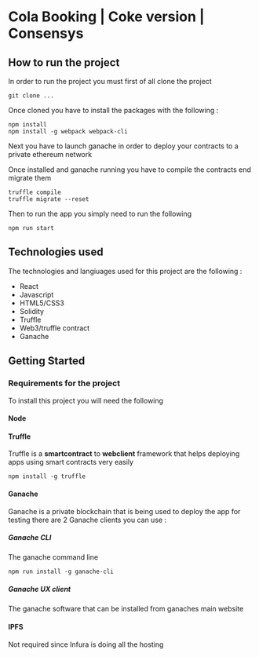 
# Cola Booking | Coke version | Consensys

## How to run the project

In order to run the project you must first of all clone the project

```
git clone ...
```

Once cloned you have to install the packages with the following :

```
npm install
npm install -g webpack webpack-cli
```

Next you have to launch ganache in order to deploy your contracts to a private ethereum network

Once installed and ganache running you have to compile the contracts end migrate them

```
truffle compile
truffle migrate --reset
```

Then to run the app you simply need to run the following 

```
npm run start
```


## Technologies used

The technologies and langiuages used for this project are the following :
*   React
*   Javascript
*   HTML5/CSS3
*   Solidity
*   Truffle
*   Web3/truffle contract
*   Ganache

## Getting Started

### Requirements for the project 

To install this project you will need the following

#### Node

#### Truffle

Truffle is a **smartcontract** to **webclient** framework that helps deploying apps using smart contracts very easily 

```
npm install -g truffle
```

#### Ganache

Ganache is a private blockchain that is being used to deploy the app for testing
there are 2 Ganache clients you can use :

##### Ganache CLI

The ganache command line

```
npm run install -g ganache-cli
```
##### Ganache UX client

The ganache software that can be installed from ganaches main website

#### IPFS

Not required since Infura is doing all the hosting



